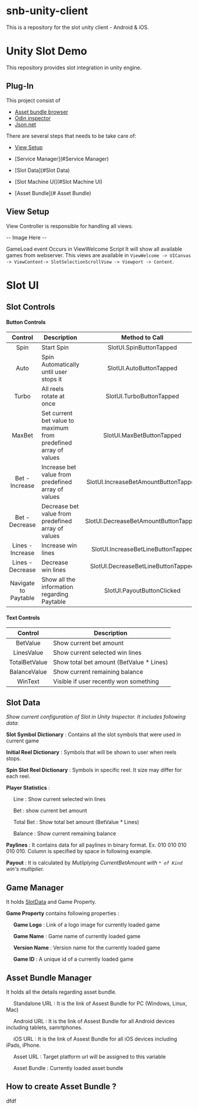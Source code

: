 

# snb-unity-client
This is a repository for the slot unity client - Android & iOS.  

# Unity Slot Demo
This repository provides slot integration in unity engine.

## Plug-In
This  project consist of  
* [Asset bundle browser](https://assetstore.unity.com/packages/tools/utilities/asset-bundle-browser-93571)
* [Odin inspector](https://assetstore.unity.com/packages/tools/utilities/odin-inspector-and-serializer-89041)
* [Json.net](https://assetstore.unity.com/packages/tools/input-management/json-net-for-unity-11)

There are several steps that needs to be take care of:
* [View Setup](#view-setup)

* [Service Manager](#Service Manager)

* [Slot Data](#Slot Data)

* [Slot Machine UI](#Slot Machine UI)

* [Asset Bundle](# Asset Bundle)

##  View Setup
View Controller is responsible for handling all views.

-- Image Here --

GameLoad event Occurs in ViewWelcome Script
It will show all available games from webserver. This views are available in `ViewWelcome -> UICanvas -> ViewContent-> SlotSelectionScrollView -> Viewport -> Content`.


# Slot UI

## Slot Controls

#### Button Controls

Control | Description| Method to Call
:---: | --- | :---:
Spin | Start Spin | SlotUI.SpinButtonTapped
Auto | Spin Automatically until user stops it | SlotUI.AutoButtonTapped
Turbo | All reels rotate at once | SlotUI.TurboButtonTapped
MaxBet | Set current bet value to maximum from predefined array of values | SlotUI.MaxBetButtonTapped
Bet - Increase | Increase bet value from predefined array of values | SlotUI.IncreaseBetAmountButtonTapped
Bet - Decrease | Decrease bet value from predefined array of values | SlotUI.DecreaseBetAmountButtonTapped
Lines - Increase | Increase win lines | SlotUI.IncreaseBetLineButtonTapped
Lines - Decrease | Decrease win lines | SlotUI.DecreaseBetLineButtonTapped
Navigate to Paytable | Show all the information regarding Paytable | SlotUI.PayoutButtonClicked

#### Text Controls

Control | Description
:---: | ---
BetValue | Show current bet amount
LinesValue | Show current selected win lines
TotalBetValue | Show total bet amount (BetValue * Lines)
BalanceValue | Show current remaining balance
WinText | Visible if user recently won something

## Slot Data

*Show current configuration of Slot in Unity Inspector. It includes following data:*

**Slot Symbol Dictionary** : Contains all the slot symbols that were used in current game

**Initial Reel Dictionary** : Symbols that will be shown to user when reels stops.

**Spin Slot Reel Dictionary** : Symbols in specific reel. It size may differ for each reel.

**Player Statistics** : 

&nbsp;&nbsp;&nbsp;&nbsp; Line : Show current selected win lines

&nbsp;&nbsp;&nbsp;&nbsp; Bet : show current bet amount

&nbsp;&nbsp;&nbsp;&nbsp; Total Bet : Show total bet amount (BetValue * Lines)

&nbsp;&nbsp;&nbsp;&nbsp; Balance : Show current remaining balance

**Paylines** : It contains data for all paylines in binary format. Ex. 010 010 010 010 010. Column is specified by space in following example.

**Payout** : It is calculated by *Mutliplying CurrentBetAmount with `* of Kind` win's multiplier.*

## Game Manager

It holds [SlotData](#slot-data) and Game Property.

**Game Property** contains following properties :

&nbsp;&nbsp;&nbsp;&nbsp; **Game Logo** : Link of a logo image for currently loaded game

&nbsp;&nbsp;&nbsp;&nbsp; **Game Name** : Game name of currently loaded game

&nbsp;&nbsp;&nbsp;&nbsp; **Version Name** : Version name for the currently loaded game

&nbsp;&nbsp;&nbsp;&nbsp; **Game ID** : A unique id of a currently loaded game

## Asset Bundle Manager

It holds all the details regarding asset bundle.

&nbsp;&nbsp;&nbsp;&nbsp; Standalone URL : It is the link of Assest Bundle for PC (Windows, Linux, Mac)

&nbsp;&nbsp;&nbsp;&nbsp; Android URL : It is the link of Assest Bundle for all Android devices including tablets, samrtphones.

&nbsp;&nbsp;&nbsp;&nbsp; iOS URL : It is the link of Assest Bundle for all iOS devices including iPads, iPhone.

&nbsp;&nbsp;&nbsp;&nbsp; Asset URL : Target platform url will be assigned to this variable

&nbsp;&nbsp;&nbsp;&nbsp; Asset Bundle : Currently loaded asset bundle

## How to create Asset Bundle ?
dfdf
